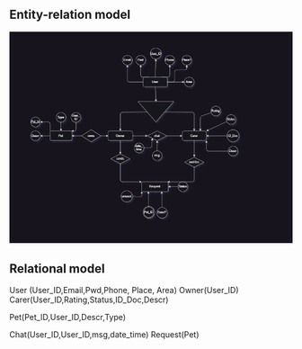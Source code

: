 

## Entity-relation model 
![An image of the draw.io of the DB](images/image.png)

## Relational model

User (User_ID,Email,Pwd,Phone, Place, Area)
    Owner(User_ID)
    Carer(User_ID,Rating,Status,ID_Doc,Descr)

Pet(Pet_ID,User_ID,Descr,Type)

Chat(User_ID,User_ID,msg,date_time)
Request(Pet)

